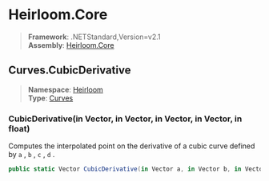 # Heirloom.Core

> **Framework**: .NETStandard,Version=v2.1  
> **Assembly**: [Heirloom.Core][0]  

## Curves.CubicDerivative

> **Namespace**: [Heirloom][0]  
> **Type**: [Curves][1]  

### CubicDerivative(in Vector, in Vector, in Vector, in Vector, in float)

Computes the interpolated point on the derivative of a cubic curve defined by `a` , `b` , `c` , `d` .

```cs
public static Vector CubicDerivative(in Vector a, in Vector b, in Vector c, in Vector d, in float t)
```

[0]: ../../../Heirloom.Core.md
[1]: ../Curves.md
